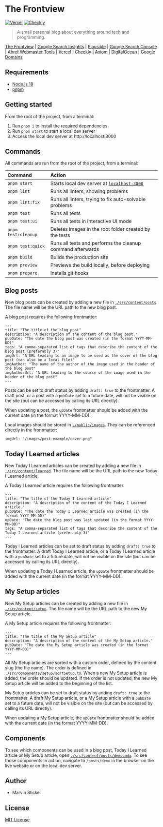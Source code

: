 # The Frontview

[![Vercel](https://vercelbadge.vercel.app/api/SenseiMarv/the-frontview?style=for-the-badge)](https://vercel.com/senseimarv/the-frontview) [![Checkly](https://api.checklyhq.com/v1/badges/checks/00dcc340-7a1f-4591-8b0f-a0887a26437a?style=for-the-badge&theme=default)](https://app.checklyhq.com/checks/00dcc340-7a1f-4591-8b0f-a0887a26437a/)

> A small personal blog about everything around tech and programming.

[The Frontview](https://the-frontview.dev) | [Google Search Insights](https://search.google.com/search-console/insights/?resource_id=sc-domain%3Athe-frontview.dev&hl=de) | [Plausible](https://analytics.the-frontview.dev/the-frontview.dev) | [Google Search Console](https://search.google.com/search-console?resource_id=sc-domain:the-frontview.dev) | [Ahref Webmaster Tools](https://app.ahrefs.com/dashboard) | [Vercel](https://vercel.com/senseimarv/the-frontview) | [Checkly](https://app.checklyhq.com/checks/00dcc340-7a1f-4591-8b0f-a0887a26437a/) | [Axiom](https://cloud.axiom.co/the-frontview-njlg) | [DigitalOcean](https://cloud.digitalocean.com/projects/890d1937-03d2-412c-abce-d5207c3d1195/resources?i=defe27) | [Google Domains](https://domains.google.com/registrar/the-frontview.dev?hl=de)

## Requirements

- [Node.js 18](https://nodejs.org/)
- [pnpm](https://pnpm.io/)

## Getting started

From the root of the project, from a terminal:

1. Run `pnpm i` to install the required dependencies
2. Run `pnpm start` to start a local dev server
3. Access the local dev server at http://localhost:3000

## Commands

All commands are run from the root of the project, from a terminal:

| Command             | Action                                                               |
| :------------------ | :------------------------------------------------------------------- |
| `pnpm start`        | Starts local dev server at [`localhost:3000`](http://localhost:3000) |
| `pnpm lint`         | Runs all linters, showing problems                                   |
| `pnpm lint:fix`     | Runs all linters, trying to fix auto-solvable problems               |
| `pnpm test`         | Runs all tests                                                       |
| `pnpm test:ui`      | Runs all tests in interactive UI mode                                |
| `pnpm test:cleanup` | Deletes images in the root folder created by the tests               |
| `pnpm test:quick`   | Runs all tests and performs the cleanup command afterwards           |
| `pnpm build`        | Builds the production site                                           |
| `pnpm preview`      | Previews the build locally, before deploying                         |
| `pnpm prepare`      | Installs git hooks                                                   |

## Blog posts

New blog posts can be created by adding a new file in [`./src/content/posts`](./src/content/posts). The file name will be the URL path to the new blog post.

A blog post requires the following frontmatter:

```mdx
---
title: "The title of the blog post"
description: "A description of the content of the blog post."
pubDate: "The date the blog post was created (in the format YYYY-MM-DD)"
tags: "A comma-separated list of tags that describe the content of the blog post (preferably 3)"
imgUrl: "A URL leading to an image to be used as the cover of the blog post (can also be a local file)"
imgAuthor: "The name of the author of the image used in the header of the blog post"
imgAuthorUrl: "A URL leading to the source of the image used in the header of the blog post"
---
```

Posts can be set to draft status by adding `draft: true` to the frontmatter. A draft post, or a post with a `pubDate` set to a future date, will not be visible on the site (but can be accessed by calling its URL directly).

When updating a post, the `upDate` frontmatter should be added with the current date (in the format YYYY-MM-DD).

Local images should be stored in [`./public/images`](./public/images). They can be referenced directly in the frontmatter:

```mdx
imgUrl: "/images/post-example/cover.png"
```

## Today I Learned articles

New Today I Learned articles can be created by adding a new file in [`./src/content/learned`](./src/content/learned). The file name will be the URL path to the new Today I Learned article.

A Today I Learned article requires the following frontmatter:

```mdx
---
title: "The title of the Today I Learned article"
description: "A description of the content of the Today I Learned article."
pubDate: "The date the Today I Learned article was created (in the format YYYY-MM-DD)"
upDate: "The date the blog post was last updated (in the format YYYY-MM-DD)"
tags: "A comma-separated list of tags that describe the content of the Today I Learned article (preferably 3)"
---
```

Today I Learned articles can be set to draft status by adding `draft: true` to the frontmatter. A draft Today I Learned article, or a Today I Learned article with a `pubDate` set to a future date, will not be visible on the site (but can be accessed by calling its URL directly).

When updating a Today I Learned article, the `upDate` frontmatter should be added with the current date (in the format YYYY-MM-DD).

## My Setup articles

New My Setup articles can be created by adding a new file in [`./src/content/setup`](./src/content/setup). The file name will be the URL path to the new My Setup article.

A My Setup article requires the following frontmatter:

```mdx
---
title: "The title of the My Setup article"
description: "A description of the content of the My Setup article."
pubDate: "The date the My Setup article was created (in the format YYYY-MM-DD)"
---
```

All My Setup articles are sorted with a custom order, defined by the content slug (the file name). The order is defined in [`./src/components/setup/sortSetup.ts`](./src/components/setup/sortSetup.ts). When a new My Setup article is added, the order should be updated. If the order is not updated, the new My Setup article will be added to the beginning of the list.

My Setup articles can be set to draft status by adding `draft: true` to the frontmatter. A draft My Setup article, or a My Setup article with a `pubDate` set to a future date, will not be visible on the site (but can be accessed by calling its URL directly).

When updating a My Setup article, the `upDate` frontmatter should be added with the current date (in the format YYYY-MM-DD).

## Components

To see which components can be used in a blog post, Today I Learned article or My Setup article, open [`./src/content/posts/demo.mdx`](./src/content/posts/demo.mdx). To see those components in action, navigate to `/posts/demo` in the browser on the live website or on the local dev server.

## Author

- Marvin Stickel

## License

[MIT License](/LICENSE)
